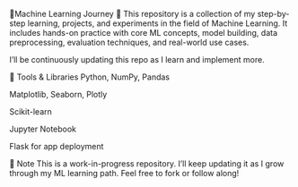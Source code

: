 🧠Machine Learning Journey 🚀
This repository is a collection of my step-by-step learning, projects, and experiments in the field of Machine Learning. It includes hands-on practice with core ML concepts, model building, data preprocessing, evaluation techniques, and real-world use cases.

I’ll be continuously updating this repo as I learn and implement more.

🧰 Tools & Libraries
Python, NumPy, Pandas

Matplotlib, Seaborn, Plotly

Scikit-learn

Jupyter Notebook

Flask for app deployment

📌 Note
This is a work-in-progress repository. I’ll keep updating it as I grow through my ML learning path. Feel free to fork or follow along!
